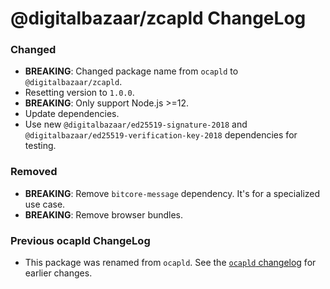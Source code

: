 # @digitalbazaar/zcapld ChangeLog

### Changed
- **BREAKING**: Changed package name from `ocapld` to `@digitalbazaar/zcapld`.
- Resetting version to `1.0.0`.
- **BREAKING**: Only support Node.js >=12.
- Update dependencies.
- Use new `@digitalbazaar/ed25519-signature-2018` and
  `@digitalbazaar/ed25519-verification-key-2018` dependencies for testing.

### Removed
- **BREAKING**: Remove `bitcore-message` dependency. It's for a specialized use
  case.
- **BREAKING**: Remove browser bundles.

### Previous ocapld ChangeLog
- This package was renamed from `ocapld`.
  See the [`ocapld` changelog](./CHANGELOG-ocapld.md) for earlier changes.
